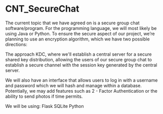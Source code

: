 # CNT_SecureChat

The current topic that we have agreed on is a secure group chat software/program. For the programming language, we will most likely be using Java or Python. To ensure the secure aspect of our project, we’re planning to use an encryption algorithm, which we have two possible directions:

The approach KDC, where we'll establish a central server for a secure shared key distribution, allowing the users of our secure group chat to establish a secure channel with the session key generated by the central server. 

We will also have an interface that allows users to log in with a username and password which we will hash and manage within a database. Potentially, we may add features such as 2 - Factor Authentication or the ability to send photos if time permits.

We will be using:
Flask
SQLite
Python
